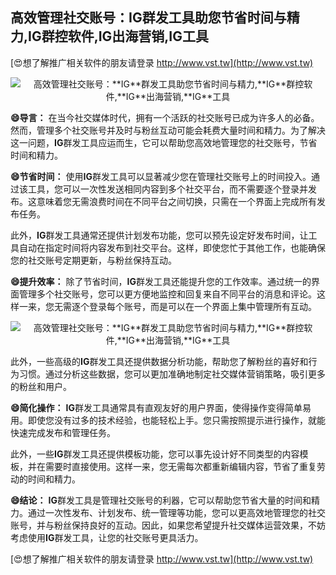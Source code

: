 ## **高效管理社交账号：**IG**群发工具助您节省时间与精力,**IG**群控软件,**IG**出海营销,**IG**工具**

[😍想了解推广相关软件的朋友请登录 http://www.vst.tw](http://www.vst.tw)

 <center><img src="https://vst.tw/MP4/tuiguang/png/2.png" alt="高效管理社交账号：**IG**群发工具助您节省时间与精力,**IG**群控软件,**IG**出海营销,**IG**工具"></center>

**😄导言：**
在当今社交媒体时代，拥有一个活跃的社交账号已成为许多人的必备。然而，管理多个社交账号并及时与粉丝互动可能会耗费大量时间和精力。为了解决这一问题，**IG**群发工具应运而生，它可以帮助您高效地管理您的社交账号，节省时间和精力。

**😄节省时间：**
使用**IG**群发工具可以显著减少您在管理社交账号上的时间投入。通过该工具，您可以一次性发送相同内容到多个社交平台，而不需要逐个登录并发布。这意味着您无需浪费时间在不同平台之间切换，只需在一个界面上完成所有发布任务。

此外，**IG**群发工具通常还提供计划发布功能，您可以预先设定好发布时间，让工具自动在指定时间将内容发布到社交平台。这样，即使您忙于其他工作，也能确保您的社交账号定期更新，与粉丝保持互动。

**😄提升效率：**
除了节省时间，**IG**群发工具还能提升您的工作效率。通过统一的界面管理多个社交账号，您可以更方便地监控和回复来自不同平台的消息和评论。这样一来，您无需逐个登录每个账号，而是可以在一个界面上集中管理所有互动。

 <center><img src="https://vst.tw/MP4/tuiguang/png/0.png" alt="高效管理社交账号：**IG**群发工具助您节省时间与精力,**IG**群控软件,**IG**出海营销,**IG**工具"></center>

此外，一些高级的**IG**群发工具还提供数据分析功能，帮助您了解粉丝的喜好和行为习惯。通过分析这些数据，您可以更加准确地制定社交媒体营销策略，吸引更多的粉丝和用户。

**😄简化操作：**
**IG**群发工具通常具有直观友好的用户界面，使得操作变得简单易用。即使您没有过多的技术经验，也能轻松上手。您只需按照提示进行操作，就能快速完成发布和管理任务。

此外，一些**IG**群发工具还提供模板功能，您可以事先设计好不同类型的内容模板，并在需要时直接使用。这样一来，您无需每次都重新编辑内容，节省了重复劳动的时间和精力。

**😄结论：**
**IG**群发工具是管理社交账号的利器，它可以帮助您节省大量的时间和精力。通过一次性发布、计划发布、统一管理等功能，您可以更高效地管理您的社交账号，并与粉丝保持良好的互动。因此，如果您希望提升社交媒体运营效果，不妨考虑使用**IG**群发工具，让您的社交账号更具活力。

[😍想了解推广相关软件的朋友请登录 http://www.vst.tw](http://www.vst.tw)



